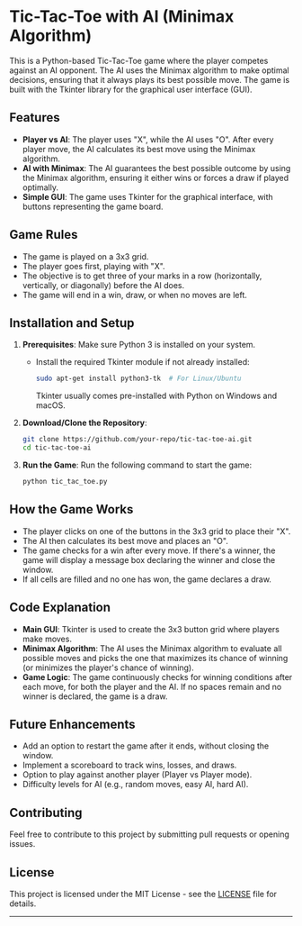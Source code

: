 # Tic-Tac-Toe with AI (Minimax Algorithm)

This is a Python-based Tic-Tac-Toe game where the player competes against an AI opponent. The AI uses the Minimax algorithm to make optimal decisions, ensuring that it always plays its best possible move. The game is built with the Tkinter library for the graphical user interface (GUI).

## Features

- **Player vs AI**: The player uses "X", while the AI uses "O". After every player move, the AI calculates its best move using the Minimax algorithm.
- **AI with Minimax**: The AI guarantees the best possible outcome by using the Minimax algorithm, ensuring it either wins or forces a draw if played optimally.
- **Simple GUI**: The game uses Tkinter for the graphical interface, with buttons representing the game board.

## Game Rules

- The game is played on a 3x3 grid.
- The player goes first, playing with "X".
- The objective is to get three of your marks in a row (horizontally, vertically, or diagonally) before the AI does.
- The game will end in a win, draw, or when no moves are left.

## Installation and Setup

1. **Prerequisites**: Make sure Python 3 is installed on your system.
   
   - Install the required Tkinter module if not already installed:
     ```bash
     sudo apt-get install python3-tk  # For Linux/Ubuntu
     ```
     Tkinter usually comes pre-installed with Python on Windows and macOS.

2. **Download/Clone the Repository**:
   ```bash
   git clone https://github.com/your-repo/tic-tac-toe-ai.git
   cd tic-tac-toe-ai
   ```

3. **Run the Game**:
   Run the following command to start the game:
   ```bash
   python tic_tac_toe.py
   ```

## How the Game Works

- The player clicks on one of the buttons in the 3x3 grid to place their "X".
- The AI then calculates its best move and places an "O".
- The game checks for a win after every move. If there's a winner, the game will display a message box declaring the winner and close the window.
- If all cells are filled and no one has won, the game declares a draw.

## Code Explanation

- **Main GUI**: Tkinter is used to create the 3x3 button grid where players make moves.
- **Minimax Algorithm**: The AI uses the Minimax algorithm to evaluate all possible moves and picks the one that maximizes its chance of winning (or minimizes the player's chance of winning).
- **Game Logic**: The game continuously checks for winning conditions after each move, for both the player and the AI. If no spaces remain and no winner is declared, the game is a draw.

## Future Enhancements

- Add an option to restart the game after it ends, without closing the window.
- Implement a scoreboard to track wins, losses, and draws.
- Option to play against another player (Player vs Player mode).
- Difficulty levels for AI (e.g., random moves, easy AI, hard AI).

## Contributing

Feel free to contribute to this project by submitting pull requests or opening issues.

## License

This project is licensed under the MIT License - see the [LICENSE](LICENSE) file for details.

---


